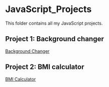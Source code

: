 # JavaScript_Projects
This folder contains all my JavaScript projects.

## Project 1: Background changer
[Background Changer](https://github.com/Abhishekk-B/JavaScript_Projects/tree/main/Background_Color_Changer)

## Project 2: BMI calculator
[BMI Calculator](https://github.com/Abhishekk-B/JavaScript_Projects/tree/main/BMI%20Calculator)
